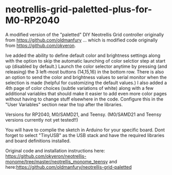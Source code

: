 # neotrellis-grid-paletted-plus-for-M0-RP2040

A modified version of the "paletted" DIY Neotrellis Grid controller originally from https://github.com/oldmanfury ... which is modified code originally from https://github.com/okyeron. 

Ive added the ability to define default color and brightness settings along with the option to skip the automatic launching of color selctior step at start up (disabled by default.) Launch the color selector anytime by pressing (and releasing) the 3 left-most buttons (14,15,16) in the bottom row. 
There is also an option to send the color and brightness values to serial monitor when the selection is made (helpful for customizing the default values.) I also added a 4th page of color choices (subtle variations of white) along with a few additional variables that should make it easier to add even more color pages without having to change stuff elsewhere in the code.  Configure this in the "User Variables" section near the top after the libraries.

Versions for RP2040, M0/SAMD21, and Teensy.  (M0/SAMD21 and Teensy versions currently not yet tested!!)

You will have to complie the sketch in Arduino for your specific board. Dont forget to select "TinyUSB" as the USB stack and have the required libraries and board definitions installed.

Original code and installation instructions here: https://github.com/okyeron/neotrellis-monome/tree/master/neotrellis_monome_teensy  and here:https://github.com/oldmanfury/neotrellis-grid-paletted


